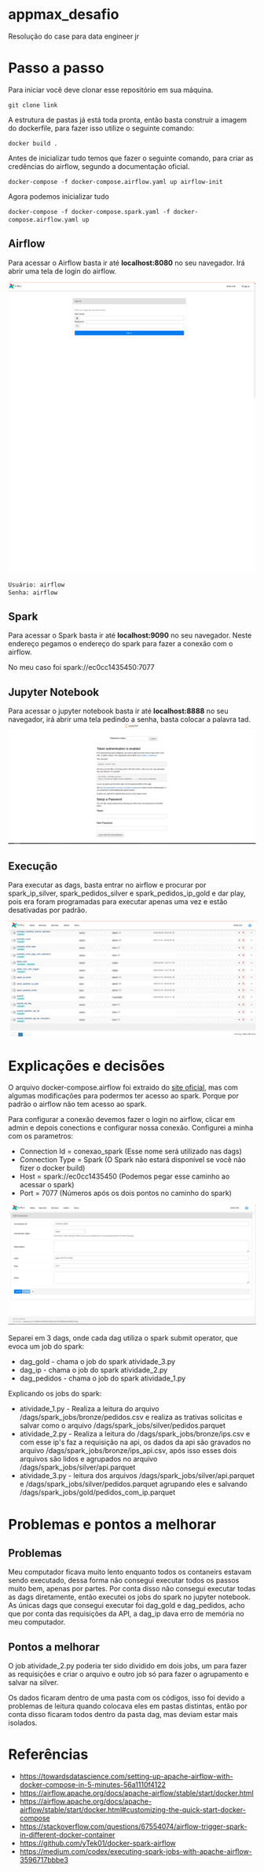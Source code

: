 # appmax_desafio
Resolução do case para data engineer jr


# Passo a passo

Para iniciar você deve clonar esse repositório em sua máquina.


```
git clone link
```
A estrutura de pastas já está toda pronta, então basta construir a imagem do dockerfile, para fazer isso utilize o seguinte comando:

```
docker build .
```

Antes de inicializar tudo temos que fazer o seguinte comando, para criar as credências do airflow, segundo a documentação oficial.
```
docker-compose -f docker-compose.airflow.yaml up airflow-init
```

Agora podemos inicializar tudo
```
docker-compose -f docker-compose.spark.yaml -f docker-compose.airflow.yaml up
```

## Airflow

Para acessar o Airflow basta ir até **localhost:8080** no seu navegador. Irá abrir uma tela de login do airflow.

![Tela de login airflow](./auxiliares/airflow_login.png)

```
Usuário: airflow
Senha: airflow
```
## Spark

Para acessar o Spark basta ir até **localhost:9090** no seu navegador. Neste endereço pegamos o endereço do spark para fazer a conexão com o airflow.

No meu caso foi spark://ec0cc1435450:7077 

## Jupyter Notebook

Para acessar o jupyter notebook basta ir até **localhost:8888** no seu navegador, irá abrir uma tela pedindo a senha, basta colocar a palavra tad.
![Login jupyter](./auxiliares/jupyter_token.png)

## Execução

Para executar as dags, basta entrar no airflow e procurar por spark_ip_silver, spark_pedidos_silver e spark_pedidos_ip_gold e dar play, pois era foram programadas para executar apenas uma vez e estão desativadas por padrão.

![dags](./auxiliares/dags_airflow.png)

# Explicações e decisões

O arquivo docker-compose.airflow foi extraido do [site oficial](https://airflow.apache.org/docs/apache-airflow/stable/docker-compose.yaml), mas com algumas modificações para podermos ter acesso ao spark. Porque por padrão o airflow não tem acesso ao spark.

Para configurar a conexão devemos fazer o login no airflow, clicar em admin e depois conections e configurar nossa conexão. Configurei a minha com os parametros:

* Connection Id = conexao_spark (Esse nome será utilizado nas dags)
* Connection Type = Spark (O Spark não estará disponível se você não fizer o docker build)
* Host = spark://ec0cc1435450 (Podemos pegar esse caminho ao acessar o spark)
* Port = 7077 (Números após os dois pontos no caminho do spark)

![Conexão spark](./auxiliares/conexao_spark.png)

Separei em 3 dags, onde cada dag utiliza o spark submit operator, que evoca um job do spark:

* dag_gold - chama o job do spark atividade_3.py
* dag_ip - chama o job do spark atividade_2.py 
* dag_pedidos - chama o job do spark atividade_1.py

Explicando os jobs do spark:

* atividade_1.py - Realiza a leitura do arquivo /dags/spark_jobs/bronze/pedidos.csv e realiza as trativas solicitas e salvar como o arquivo /dags/spark_jobs/silver/pedidos.parquet
* atividade_2.py - Realiza a leitura do /dags/spark_jobs/bronze/ips.csv e com esse ip's faz a requisição na api, os dados da api são gravados no arquivo /dags/spark_jobs/bronze/ips_api.csv, após isso esses dois arquivos são lidos e agrupados no arquivo /dags/spark_jobs/silver/api.parquet
* atividade_3.py - leitura dos arquivos /dags/spark_jobs/silver/api.parquet e /dags/spark_jobs/silver/pedidos.parquet agrupando eles e salvando /dags/spark_jobs/gold/pedidos_com_ip.parquet

# Problemas e pontos a melhorar

## Problemas

Meu computador ficava muito lento enquanto todos os contaneirs estavam sendo executado, dessa forma não consegui executar todos os passos muito bem, apenas por partes. Por conta disso não consegui executar todas as dags diretamente, então executei os jobs do spark no jupyter notebook. As únicas dags que consegui executar foi dag_gold e dag_pedidos, acho que por conta das requisições da API, a dag_ip dava erro de memória no meu computador.

## Pontos a melhorar

O job atividade_2.py poderia ter sido dividido em dois jobs, um para fazer as requisições e criar o arquivo e outro job só para fazer o agrupamento e salvar na silver.

Os dados ficaram dentro de uma pasta com os códigos, isso foi devido a problemas de leitura quando colocava eles em pastas distintas, então por conta disso ficaram todos dentro da pasta dag, mas deviam estar mais isolados.


# Referências

* https://towardsdatascience.com/setting-up-apache-airflow-with-docker-compose-in-5-minutes-56a1110f4122
* https://airflow.apache.org/docs/apache-airflow/stable/start/docker.html
* https://airflow.apache.org/docs/apache-airflow/stable/start/docker.html#customizing-the-quick-start-docker-compose
* https://stackoverflow.com/questions/67554074/airflow-trigger-spark-in-different-docker-container
* https://github.com/yTek01/docker-spark-airflow
* https://medium.com/codex/executing-spark-jobs-with-apache-airflow-3596717bbbe3